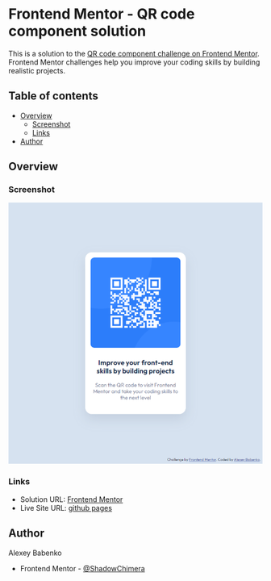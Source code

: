 # Frontend Mentor - QR code component solution

This is a solution to the [QR code component challenge on Frontend Mentor](https://www.frontendmentor.io/challenges/qr-code-component-iux_sIO_H). Frontend Mentor challenges help you improve your coding skills by building realistic projects.

## Table of contents

- [Overview](#overview)
  - [Screenshot](#screenshot)
  - [Links](#links)
- [Author](#author)

## Overview

### Screenshot

![Screenshot of my solution](solution-screenshots/qr-code-component.png)

### Links

- Solution URL: [Frontend Mentor](https://www.frontendmentor.io/solutions/qr-code-component-using-css-4t_gn43y5g)
- Live Site URL: [github pages](https://shadowchimera.github.io/qr-code-component/)

## Author

Alexey Babenko

- Frontend Mentor - [@ShadowChimera](https://www.frontendmentor.io/profile/ShadowChimera)
